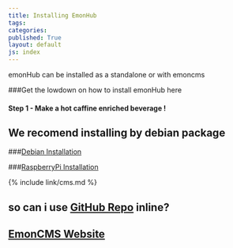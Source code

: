 ```yaml
---
title: Installing EmonHub
tags: 
categories: 
published: True
layout: default
js: index
---
```

emonHub can be installed as a standalone or with emoncms


###Get the lowdown on how to install emonHub here

#### Step 1 - Make a hot caffine enriched beverage !

## We recomend installing by debian package

###[Debian Installation]({{site.page}}install/debian)

###[RaspberryPi Installation]({{site.page}}install/raspberrypi)

{% include link/cms.md %}

## so can i use [GitHub Repo]({{site.git}}) inline?

## [EmonCMS Website]({{site.cms}})
